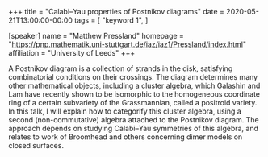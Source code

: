 +++
title = "Calabi–Yau properties of Postnikov diagrams"
date = 2020-05-21T13:00:00-00:00
tags = [
    "keyword 1",
]

[speaker]
  name = "Matthew Pressland"
  homepage = "https://pnp.mathematik.uni-stuttgart.de/iaz/iaz1/Pressland/index.html"
  affiliation = "University of Leeds"
+++

A Postnikov diagram is a collection of strands in the disk, satisfying
combinatorial conditions on their crossings. The diagram determines many other
mathematical objects, including a cluster algebra, which Galashin and Lam have
recently shown to be isomorphic to the homogeneous coordinate ring of a certain
subvariety of the Grassmannian, called a  positroid variety. In this talk, I
will explain how to categorify this cluster algebra, using a second
(non-commutative) algebra attached to the Postnikov diagram. The approach
depends on studying Calabi–Yau symmetries of this algebra, and relates to work
of Broomhead and others concerning dimer models on closed surfaces.
